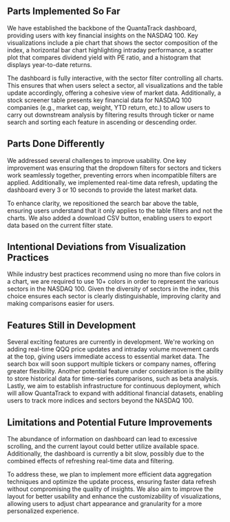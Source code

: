 ## Parts Implemented So Far
We have established the backbone of the QuantaTrack dashboard, providing users with key financial insights on the NASDAQ 100. 
Key visualizations include a pie chart that shows the sector composition of the index, 
a horizontal bar chart highlighting intraday performance, a scatter plot that compares dividend yield with PE ratio, 
and a histogram that displays year-to-date returns.  

The dashboard is fully interactive, with the sector filter controlling all charts.
This ensures that when users select a sector, all visualizations and the table update accordingly, offering a cohesive view of market data. 
Additionally, a stock screener table presents key financial data for NASDAQ 100 companies (e.g., market cap, weight, YTD return, etc.) 
to allow users to carry out downstream analysis by filtering results through ticker or name search 
and sorting each feature in ascending or descending order.

## Parts Done Differently
We addressed several challenges to improve usability. One key improvement was ensuring that the dropdown filters for sectors 
and tickers work seamlessly together, preventing errors when incompatible filters are applied. 
Additionally, we implemented real-time data refresh, updating the dashboard every 3 or 10 seconds to provide the latest market data.  

To enhance clarity, we repositioned the search bar above the table, ensuring users understand that it only applies to the table filters 
and not the charts. We also added a download CSV button, enabling users to export data based on the current filter state.

## Intentional Deviations from Visualization Practices
While industry best practices recommend using no more than five colors in a chart, 
we are required to use 10+ colors in order to represent the various sectors in the NASDAQ 100. 
Given the diversity of sectors in the index, this choice ensures each sector is clearly distinguishable, 
improving clarity and making comparisons easier for users.

## Features Still in Development
Several exciting features are currently in development. 
We're working on adding real-time QQQ price updates and intraday volume movement cards at the top, 
giving users immediate access to essential market data. 
The search box will soon support multiple tickers or company names, offering greater flexibility. 
Another potential feature under consideration is the ability to store historical data for time-series comparisons, such as beta analysis. 
Lastly, we aim to establish infrastructure for continuous deployment, which will allow QuantaTrack to expand with additional financial datasets, 
enabling users to track more indices and sectors beyond the NASDAQ 100.

## Limitations and Potential Future Improvements

The abundance of information on dashboard can lead to excessive scrolling, 
and the current layout could better utilize available space. 
Additionally, the dashboard is currently a bit slow, possibly due to the combined effects of refreshing real-time data and filtering.

To address these, we plan to implement more efficient data aggregation techniques and optimize the update process, 
ensuring faster data refresh without compromising the quality of insights. 
We also aim to improve the layout for better usability and enhance the customizability of visualizations, 
allowing users to adjust chart appearance and granularity for a more personalized experience.